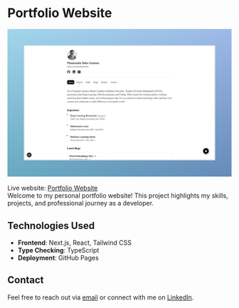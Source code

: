 # Portfolio Website

![Portfolio Screenshot](/public/Homepage.jpeg)

Live website: [Portfolio Website](https://phaneechowdary.github.io/)  
Welcome to my personal portfolio website! This project highlights my skills, projects, and professional journey as a developer.

## Technologies Used

- **Frontend**: Next.js, React, Tailwind CSS
- **Type Checking**: TypeScript
- **Deployment**: GitHub Pages

## Contact

Feel free to reach out via [email](mailto:phaneegunturu@gmail.com) or connect with me on [LinkedIn](https://www.linkedin.com/in/gunturuphanee/).